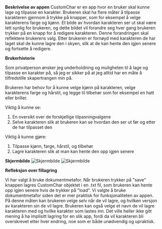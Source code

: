 **Beskrivelse av appen**
CustomChar er en app hvor en bruker skal kunne lage og tilpasse en karakter. Brukeren skal ha flere måter å tilpasse karakteren gjennom å trykke på knapper, som for eksempel å velge karakterens farge og kjønn. Et bilde av hvordan karakteren ser ut
skal være lett synlig for brukeren, og dette bildet vil forandre seg hver gang brukeren trykker på en knapp for å redigere karakteren. Denne forandringen skal reflektere brukerens valg. Etter brukeren er fornøyd med karakteren de har laget skal de 
kunne lagre den i skyen, slik at de kan hente den igjen senere og fortsette å redigere.

**Brukerhistorie**

Som privatperson ønsker jeg underholdning og muligheten til å lage og tilpasse en karakter på, så jeg er sikker på at jeg alltid har en måte å tilfredstille skapertrangen min på.

Brukeren har behov for å kunne velge kjønn på karakteren, velge karakterens farge og hårstil, og legge til tilbehør som for eksempel en hatt eller briller.

Viktig å kunne se:
1. En oversikt over de forskjellige tilpasningvalgene
2. Selve karakteren slik at brukeren kan se hvordan den ser ut før og etter de har tilpasset den

Viktig å kunne gjøre:
1. Tilpasse kjønn, farge, hårstil, og tilbehør
2. Lagre karakteren slik at man kan hente den opp igjen senere


**Skjermbilde**
![Skjermbilde](../../../../../../fxui/src/main/resources/customChar/ui/images/screenshots/screenshotOfLayout.png)
![Skjermbilde](../../../../../../fxui/src/main/resources/customChar/ui/images/screenshots/screenshotOfLayout2.png)

**Refleksjon over fillagring**

Vi har valgt å bruke dokumentmetafor. Når brukeren trykker på "save" knappen lagres CustomChar objektet i en .txt fil, som brukeren kan hente opp igjen senere hvis de trykker på "load". Vi valgte å bruke dokumentmetafor siden det er mer praktisk for funksjonaliteten av appen. På denne måten kan brukeren velge selv når de vil lagre, og hvilken versjon av karakteren sin de vil lagre. Brukeren kan også velge et navn de vil lagre karakteren med og hvilke karakter som lastes inn. Det ville heller ikke gitt mening å ha implisitt lagring for en slik app, fordi da vil karakteren bli overskrevet etter hver endring, noe som er både unødvendig og upraktisk.

